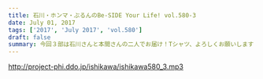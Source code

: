 ```yaml
---
title: 石川・ホンマ・ぶるんのBe-SIDE Your Life! vol.580-3
date: July 01, 2017
tags: ['2017', 'July 2017', 'vol.580']
draft: false
summary: 今回３部は石川さんと本間さんの二人でお届け！Tシャツ、よろしくお願いします！MIURA
---
```


http://project-phi.ddo.jp/ishikawa/ishikawa580_3.mp3
